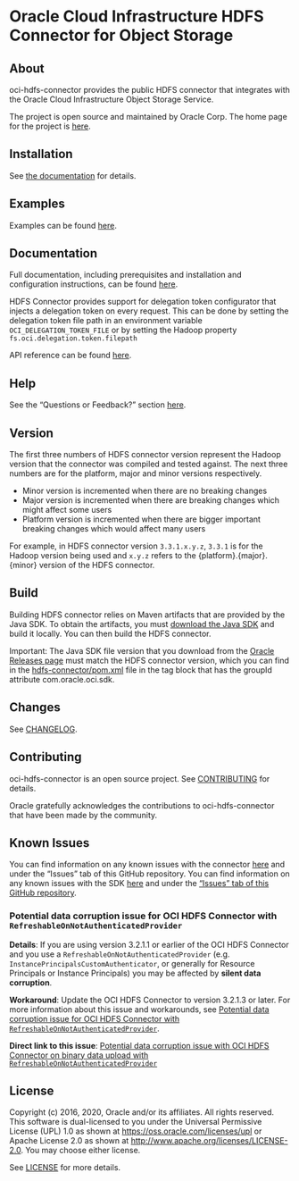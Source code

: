 # Oracle Cloud Infrastructure HDFS Connector for Object Storage

## About

oci-hdfs-connector provides the public HDFS connector that integrates with the Oracle Cloud Infrastructure Object Storage Service.

The project is open source and maintained by Oracle Corp. The home page for the project is [here](https://docs.cloud.oracle.com/Content/API/SDKDocs/hdfsconnector.htm).

## Installation

See [the documentation](https://docs.cloud.oracle.com/Content/API/SDKDocs/hdfsconnector.htm) for details.

## Examples

Examples can be found [here](https://github.com/oracle/oci-hdfs-connector/blob/master/hdfs-example/src/main/java/com/oracle/bmc/hadoop/example/SampleOracleBmcHadoopJob.java).

## Documentation

Full documentation, including prerequisites and installation and configuration instructions, can be found [here](https://docs.cloud.oracle.com/Content/API/SDKDocs/hdfsconnector.htm).

HDFS Connector provides support for delegation token configurator that injects a delegation token on every request. This can be done by setting the delegation token file path in an environment variable `OCI_DELEGATION_TOKEN_FILE` or by setting the Hadoop property `fs.oci.delegation.token.filepath`

API reference can be found [here](https://docs.cloud.oracle.com/tools/hdfs/latest/).

## Help

See the “Questions or Feedback?” section [here](https://docs.cloud.oracle.com/Content/API/SDKDocs/hdfsconnector.htm#questions).

## Version

The first three numbers of HDFS connector version represent the Hadoop version that the connector was compiled and tested against. The next three numbers are for the platform, major and minor versions respectively.
* Minor version is incremented when there are no breaking changes
* Major version is incremented when there are breaking changes which might affect some users
* Platform version is incremented when there are bigger important breaking changes which would affect many users

For example, in HDFS connector version `3.3.1.x.y.z`, `3.3.1` is for the Hadoop version being used and `x.y.z` refers to the {platform}.{major}.{minor} version of the HDFS connector.

## Build

Building HDFS connector relies on Maven artifacts that are provided by the Java SDK. To obtain the artifacts, you must [download the Java SDK](https://github.com/oracle/oci-java-sdk/) and build it locally. You can then build the HDFS connector.
 
Important: The Java SDK file version that you download from the [Oracle Releases page](https://github.com/oracle/oci-java-sdk/releases) must match the HDFS connector version, which you can find in the [hdfs-connector/pom.xml](/blob/8cd12e68d27e1c76b01abafccb0bcc795d0a8e04/hdfs-connector/pom.xml#L110) file in the <dependency> tag block that has the groupId attribute com.oracle.oci.sdk.

## Changes

See [CHANGELOG](/CHANGELOG.md).

## Contributing

oci-hdfs-connector is an open source project. See [CONTRIBUTING](/CONTRIBUTING.md) for details.

Oracle gratefully acknowledges the contributions to oci-hdfs-connector that have been made by the community.

## Known Issues

You can find information on any known issues with the connector [here](https://docs.cloud.oracle.com/Content/knownissues.htm) and under the “Issues” tab of this GitHub repository.
  You can find information on any known issues with the SDK [here](https://docs.cloud.oracle.com/iaas/Content/knownissues.htm) and under the [“Issues” tab of this GitHub repository](https://github.com/oracle/oci-hdfs-connector/issues).

### Potential data corruption issue for OCI HDFS Connector with `RefreshableOnNotAuthenticatedProvider`

**Details**: If you are using version 3.2.1.1 or earlier of the OCI HDFS Connector and you use a `RefreshableOnNotAuthenticatedProvider` (e.g. `InstancePrincipalsCustomAuthenticator`, or generally for Resource Principals or Instance Principals) you may be affected by **silent data corruption**.

**Workaround**: Update the OCI HDFS Connector to version 3.2.1.3 or later. For more information about this issue and workarounds, see [Potential data corruption issue for OCI HDFS Connector with `RefreshableOnNotAuthenticatedProvider`](https://github.com/oracle/oci-hdfs-connector/issues/35).

**Direct link to this issue**: [Potential data corruption issue with OCI HDFS Connector on binary data upload with `RefreshableOnNotAuthenticatedProvider`](https://docs.cloud.oracle.com/en-us/iaas/Content/knownissues.htm#knownissues_topic_Potential_data_corruption_with_OCI_Java_SDK_on_binary_data_upload_with_RefreshableOnNotAuthenticatedProvider_HDFS)


## License

Copyright (c) 2016, 2020, Oracle and/or its affiliates.  All rights reserved.
This software is dual-licensed to you under the Universal Permissive License (UPL) 1.0 as shown at https://oss.oracle.com/licenses/upl
or Apache License 2.0 as shown at http://www.apache.org/licenses/LICENSE-2.0. You may choose either license.

See [LICENSE](/LICENSE.txt) for more details.
